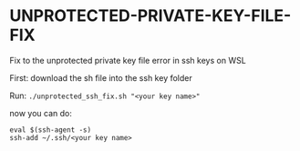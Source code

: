# UNPROTECTED-PRIVATE-KEY-FILE-FIX
Fix to the unprotected private key file error in ssh keys on WSL

First: download the sh file into the ssh key folder

Run: ```./unprotected_ssh_fix.sh "<your key name>"```
 
now you can do: 
```
eval $(ssh-agent -s)
ssh-add ~/.ssh/<your key name>
```

